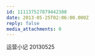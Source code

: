 ```yaml
---
id: 111137527879442380
date: 2013-05-25T02:06:00.000Z
reply: false
media_attachments: 0
---
```


运营小记 20130525 ​​​​

